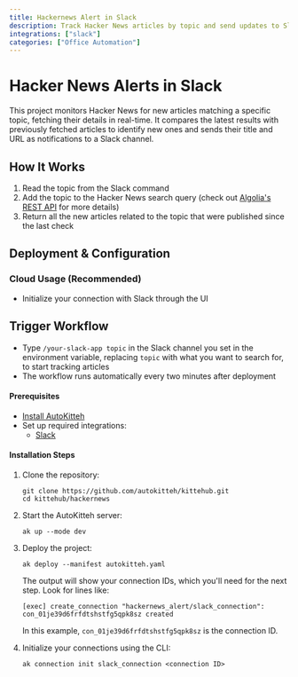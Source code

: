 ```yaml
---
title: Hackernews Alert in Slack 
description: Track Hacker News articles by topic and send updates to Slack
integrations: ["slack"]
categories: ["Office Automation"]
---
```


# Hacker News Alerts in Slack

This project monitors Hacker News for new articles matching a specific topic, fetching their details in real-time. It compares the latest results with previously fetched articles to identify new ones and sends their title and URL as notifications to a Slack channel.

## How It Works

1. Read the topic from the Slack command
2. Add the topic to the Hacker News search query (check out [Algolia's REST API](https://www.algolia.com/doc/api-reference/rest-api) for more details)
3. Return all the new articles related to the topic that were published since the last check

## Deployment & Configuration

### Cloud Usage (Recommended)

- Initialize your connection with Slack through the UI

## Trigger Workflow

- Type `/your-slack-app topic` in the Slack channel you set in the environment variable, replacing `topic` with what you want to search for, to start tracking articles
- The workflow runs automatically every two minutes after deployment

#### Prerequisites
- [Install AutoKitteh](https://docs.autokitteh.com/get_started/install)
- Set up required integrations:
  - [Slack](https://docs.autokitteh.com/integrations/slack)

#### Installation Steps
1. Clone the repository:
   ```shell
   git clone https://github.com/autokitteh/kittehub.git
   cd kittehub/hackernews
   ```

2. Start the AutoKitteh server:
   ```shell
   ak up --mode dev
   ```

3. Deploy the project:
   ```shell
   ak deploy --manifest autokitteh.yaml
   ```

   The output will show your connection IDs, which you'll need for the next step. Look for lines like:
   ```shell
   [exec] create_connection "hackernews_alert/slack_connection": con_01je39d6frfdtshstfg5qpk8sz created
   ```
   
   In this example, `con_01je39d6frfdtshstfg5qpk8sz` is the connection ID.

4. Initialize your connections using the CLI:
   ```shell
   ak connection init slack_connection <connection ID>
   ```

